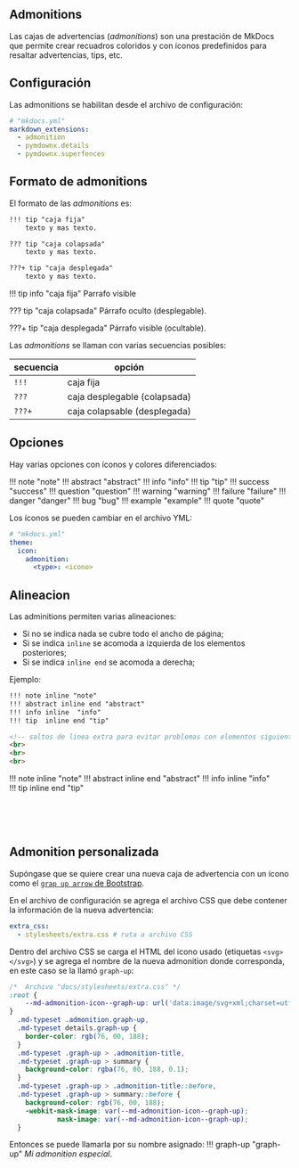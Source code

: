 
## Admonitions

Las cajas de advertencias (*admonitions*) son una prestación de MkDocs que permite crear recuadros coloridos y con íconos predefinidos para resaltar advertencias, tips, etc.


## Configuración

Las admonitions se habilitan desde el archivo de configuración:

``` yml
# "mkdocs.yml"
markdown_extensions:
  - admonition
  - pymdownx.details
  - pymdownx.superfences
```

## Formato de admonitions

El formato de las *admonitions* es:


``` md
!!! tip "caja fija"
    texto y mas texto.

??? tip "caja colapsada"
    texto y mas texto.

???+ tip "caja desplegada"
    texto y mas texto.
```

!!! tip info  "caja fija"
    Parrafo visible

??? tip  "caja colapsada"
    Párrafo oculto (desplegable).

???+ tip  "caja desplegada"
    Párrafo visible (ocultable).


Las *admonitions* se llaman con  varias secuencias posibles:


|secuencia| opción|
|---|---|
| `!!!` |  caja fija |
| `???` |  caja desplegable (colapsada)  |
| `???+` | caja colapsable (desplegada)  |

## Opciones

Hay varias opciones con íconos y colores diferenciados:

!!! note  "note"
!!! abstract  "abstract"
!!! info  "info"
!!! tip  "tip"
!!! success  "success"
!!! question  "question"
!!! warning  "warning"
!!! failure   "failure"
!!! danger  "danger"
!!! bug  "bug"
!!! example   "example"
!!! quote  "quote"



Los íconos se pueden cambiar en el archivo YML:

``` yml
# "mkdocs.yml"
theme:
  icon:
    admonition:
      <type>: <icono>
```



## Alineacion

Las adminitions permiten varias alineaciones:

- Si no se indica nada se cubre todo el ancho de página;
- Si se indica `inline` se acomoda a izquierda de los elementos posteriores;
- Si se indica `inline end` se acomoda a derecha;

Ejemplo:
```md
!!! note inline "note"
!!! abstract inline end "abstract"
!!! info inline  "info"  
!!! tip  inline end "tip"  

<!-- saltos de linea extra para evitar problemas con elementos siguientes -->
<br>
<br>
<br>

```

!!! note inline "note"
!!! abstract inline end "abstract"
!!! info inline  "info"  
!!! tip  inline end "tip"  

<br>
<br>
<br>


## Admonition personalizada

Supóngase que se quiere crear una nueva caja de advertencia con un ícono como el [`grap up arrow` de Bootstrap](https://icons.getbootstrap.com/icons/graph-up-arrow/).


En el archivo de configuración se agrega el archivo CSS que debe contener la información de la nueva advertencia:

```yml
extra_css:
  - stylesheets/extra.css # ruta a archivo CSS
```

Dentro del archivo CSS se carga el HTML del icono usado (etiquetas `<svg></svg>`) y se agrega el nombre de la nueva admonition donde corresponda, en este caso se la llamó `graph-up`:


``` css title="Estilo nuevo admonition"
/*  Archivo "docs/stylesheets/extra.css" */
:root {
    --md-admonition-icon--graph-up: url('data:image/svg+xml;charset=utf-8, <svg xmlns="http://www.w3.org/2000/svg" width="16" height="16" fill="currentColor" class="bi bi-graph-up-arrow" viewBox="0 0 16 16"><path fill-rule="evenodd" d="M0 0h1v15h15v1H0zm10 3.5a.5.5 0 0 1 .5-.5h4a.5.5 0 0 1 .5.5v4a.5.5 0 0 1-1 0V4.9l-3.613 4.417a.5.5 0 0 1-.74.037L7.06 6.767l-3.656 5.027a.5.5 0 0 1-.808-.588l4-5.5a.5.5 0 0 1 .758-.06l2.609 2.61L13.445 4H10.5a.5.5 0 0 1-.5-.5"/></svg>')
}
  .md-typeset .admonition.graph-up,
  .md-typeset details.graph-up {
    border-color: rgb(76, 00, 188);
  }
  .md-typeset .graph-up > .admonition-title,
  .md-typeset .graph-up > summary {
    background-color: rgba(76, 00, 188, 0.1);
  }
  .md-typeset .graph-up > .admonition-title::before,
  .md-typeset .graph-up > summary::before {
    background-color: rgb(76, 00, 188);
    -webkit-mask-image: var(--md-admonition-icon--graph-up);
            mask-image: var(--md-admonition-icon--graph-up);
  }
```

Entonces se puede llamarla por su nombre asignado:
!!! graph-up "graph-up"
    *Mi admonition especial*.
